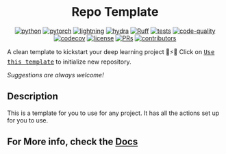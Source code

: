 <center>

# Repo Template

[![python](https://img.shields.io/badge/-Python_3.8_%7C_3.9_%7C_3.10-blue?logo=python&logoColor=white)](https://github.com/pre-commit/pre-commit)
[![pytorch](https://img.shields.io/badge/PyTorch_2.0+-ee4c2c?logo=pytorch&logoColor=white)](https://pytorch.org/get-started/locally/)
[![lightning](https://img.shields.io/badge/-Lightning_2.0+-792ee5?logo=pytorchlightning&logoColor=white)](https://pytorchlightning.ai/)
[![hydra](https://img.shields.io/badge/Config-Hydra_1.3-89b8cd)](https://hydra.cc/)
[![Ruff](https://img.shields.io/endpoint?url=https://raw.githubusercontent.com/astral-sh/ruff/main/assets/badge/v2.json)](https://github.com/astral-sh/ruff)
[![tests](https://github.com/Mai0313/ml-ferret/actions/workflows/test.yml/badge.svg)](https://github.com/Mai0313/ml-ferret/actions/workflows/test.yml)
[![code-quality](https://github.com/Mai0313/ml-ferret/actions/workflows/code-quality-check.yml/badge.svg)](https://github.com/Mai0313/ml-ferret/actions/workflows/code-quality-check.yml)
[![codecov](https://codecov.io/gh/Mai0313/ml-ferret/branch/master/graph/badge.svg)](https://codecov.io/gh/Mai0313/ml-ferret)
[![license](https://img.shields.io/badge/License-MIT-green.svg?labelColor=gray)](https://github.com/Mai0313/ml-ferret/tree/master?tab=License-1-ov-file)
[![PRs](https://img.shields.io/badge/PRs-welcome-brightgreen.svg)](https://github.com/Mai0313/ml-ferret/pulls)
[![contributors](https://img.shields.io/github/contributors/Mai0313/ml-ferret.svg)](https://github.com/Mai0313/ml-ferret/graphs/contributors)

</center>

A clean template to kickstart your deep learning project 🚀⚡🔥
Click on [<kbd>Use this template</kbd>](https://github.com/Mai0313/ml-ferret/generate) to initialize new repository.

_Suggestions are always welcome!_

## Description

This is a template for you to use for any project. It has all the actions set up for you to use.

## For More info, check the [Docs](https://mai0313.github.io/ml-ferret/)
